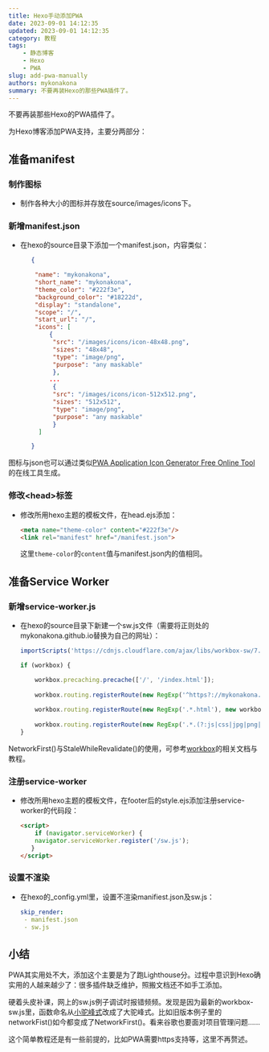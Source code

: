 ```yaml
---
title: Hexo手动添加PWA
date: 2023-09-01 14:12:35
updated: 2023-09-01 14:12:35
category: 教程
tags: 
    - 静态博客
    - Hexo
    - PWA
slug: add-pwa-manually
authors: mykonakona
summary: 不要再装Hexo的那些PWA插件了。
---
```


不要再装那些Hexo的PWA插件了。

<!-- more -->

为Hexo博客添加PWA支持，主要分两部分：

## 准备manifest

### 制作图标

- 制作各种大小的图标并存放在source/images/icons下。

### 新增manifest.json

- 在hexo的source目录下添加一个manifest.json，内容类似：

   ```json
      {
   
       "name": "mykonakona",
       "short_name": "mykonakona",
       "theme_color": "#222f3e",
       "background_color": "#18222d",
       "display": "standalone",
       "scope": "/",
       "start_url": "/",
       "icons": [
           {
            "src": "/images/icons/icon-48x48.png",
            "sizes": "48x48",
            "type": "image/png",
            "purpose": "any maskable"
            },
           ...
            {
            "src": "/images/icons/icon-512x512.png",
            "sizes": "512x512",
            "type": "image/png",
            "purpose": "any maskable"
            }
        ]
   
      }
   ```

图标与json也可以通过类似[PWA Application Icon Generator Free Online Tool][1]的在线工具生成。

### 修改\<head\>标签

- 修改所用hexo主题的模板文件，在head.ejs添加：

   ```html
   <meta name="theme-color" content="#222f3e"/>
   <link rel="manifest" href="/manifest.json">
   ```
  
   这里`theme-color`的`content`值与manifest.json内的值相同。

## 准备Service Worker

### 新增service-worker.js

- 在hexo的source目录下新建一个sw.js文件（需要将正则处的mykonakona.github.io替换为自己的网址）：

   ```javascript
   importScripts('https://cdnjs.cloudflare.com/ajax/libs/workbox-sw/7.0.0/workbox-sw.js');
   
   if (workbox) {
   
       workbox.precaching.precache(['/', '/index.html']);
       
       workbox.routing.registerRoute(new RegExp('^https?://mykonakona.github.io/?$'), new workbox.strategies.NetworkFirst());
       
       workbox.routing.registerRoute(new RegExp('.*.html'), new workbox.strategies.NetworkFirst());
       
       workbox.routing.registerRoute(new RegExp('.*.(?:js|css|jpg|png|gif)'), new workbox.strategies.StaleWhileRevalidate());
   }
   ```

NetworkFirst()与StaleWhileRevalidate()的使用，可参考[workbox][2]的相关文档与教程。

### 注册service-worker

- 修改所用hexo主题的模板文件，在footer后的style.ejs添加注册service-worker的代码段：

   ```html
   <script>
       if (navigator.serviceWorker) {
       navigator.serviceWorker.register('/sw.js');
      }
   </script>
   ```

### 设置不渲染

- 在hexo的_config.yml里，设置不渲染manifiest.json及sw.js：

   ```yml
   skip_render:
    - manifest.json
    - sw.js
   ```

## 小结

PWA其实用处不大，添加这个主要是为了跑Lighthouse分。过程中意识到Hexo确实用的人越来越少了：很多插件缺乏维护，照搬文档还不如手工添加。

硬着头皮补课，网上的sw.js例子调试时报错频频。发现是因为最新的workbox-sw.js里，函数命名从[小驼峰式][3]改成了大驼峰式。比如旧版本例子里的networkFist()如今都变成了NetworkFirst()。看来谷歌也要面对项目管理问题……

这个简单教程还是有一些前提的，比如PWA需要https支持等，这里不再赘述。

[1]: https://tools.crawlink.com/tools/pwa-icon-generator
[2]: https://github.com/GoogleChrome/workbox
[3]: https://zh.wikipedia.org/zh-hans/%E9%A7%9D%E5%B3%B0%E5%BC%8F%E5%A4%A7%E5%B0%8F%E5%AF%AB
